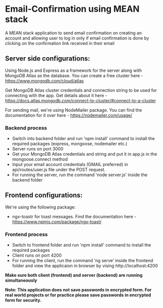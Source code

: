 # Email-Confirmation using MEAN stack
A MEAN stack application to send email confirmation on creating an account and allowing user to log in only if email confirmation is done by clicking on the confirmation link received in their email

## Server side configurations:

Using Node.js and Express as a framework for the server along with MongoDB Atlas as the database. You can create a free cluster here - https://www.mongodb.com/cloud/atlas

Get MongoDB Atlas cluster credentials and connection string to be used for connecting with the app. Get details about it here - https://docs.atlas.mongodb.com/connect-to-cluster/#connect-to-a-cluster

For sending mail, we're using NodeMailer package. You can find the documentation for it over here - https://nodemailer.com/usage/

### Backend process

- Switch into backend folder and run 'npm install' command to install the required packages (express, mongoose, nodemailer etc.)
- Server runs on port 3000
- Get your MongoDB Atlas credentials and string and put it in app.js in the mongoose.connect method
- Input your email account credentials (GMAIL preferred) in api/routes/user.js file under the POST request.
- For running the server, run the command 'node server.js' inside the backend folder

## Frontend configurations:

We're using the following package:

- ngx-toastr for toast messages. Find the documentation here - https://www.npmjs.com/package/ngx-toastr

### Frontend process

- Switch to frontend folder and run 'npm install' command to install the required packages
- Client runs on port 4200
- For running the client, run the command 'ng serve' inside the frontend folder and view the applicaion in browser by vising http://localhost:4200

**Make sure both client (frontend) and server (backend) are running simultaneously**

**Note: This application does not save passwords in encrypted form. For real world projects or for practice please save passwords in encrypted form for security.**
